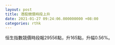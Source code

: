 ```yaml
---
layout: post
title: 港股競價時段上升
date: 2021-01-27 09:24:06.000000000 +08:00
categories: rthk
---
```


恒生指數競價時段報29556點，升165點，升幅0.56%。
